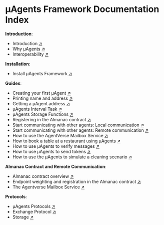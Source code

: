 # μAgents Framework Documentation Index

**Introduction**:

- Introduction [↗️](/docs/concepts/agents/uagents-intro.md)
- Why μAgents [↗️](/docs/concepts/agents/why-uagents.md)
- Interoperability [↗️](/docs/concepts/agents/interoperability.md)

**Installation**:

- Install μAgents Framework [↗️](/docs/guides/agents/installing-uagent.md)

**Guides**:

- Creating your first μAgent [↗️](/docs/guides/agents/create-a-uagent.md)
- Printing name and address [↗️](/docs/guides/agents/create-uagent-name-address.md)
- Getting a μAgent address [↗️](/docs/guides/agents/getting-uagent-address.md)
- μAgents Interval Task [↗️](/docs/guides/agents/interval-task.md)
- μAgents Storage Functions [↗️](/docs/guides/agents/storage-function.md)
- Registering in the Almanac contract [↗️](/docs/guides/agents/register-in-almanac.md)
- Start communicating with other agents: Local communication [↗️](/docs/guides/agents/start-communicating-with-other-agents/local-communication.md)
- Start communicating with other agents: Remote communication [↗️](/docs/guides/agents/start-communicating-with-other-agents/remote-communication.md)
- How to use the AgentVerse Mailbox Service [↗️](/docs/guides/agents/agentverse-mailbox.md)
- How to book a table at a restaurant using μAgents [↗️](/docs/guides/agents/booking-demo.md)
- How to use μAgents to verify messages [↗️](/docs/guides/agents/message-verification.md)
- How to use μAgents to send tokens [↗️](/docs/guides/agents/send-tokens.md)
- How to use the μAgents to simulate a cleaning scenario [↗️](/docs/guides/agents/cleaning-demo.md)

**Almanac Contract and Remote Communication**:

- Almanac contract overview [↗️](/docs/references/contracts/uagents-almanac/almanac-overview.md)
- Endpoint weighting and registration in the Almanac contract [↗️](/docs/references/contracts/uagents-almanac/endpoints.md)
- The Agentverse Mailbox Service [↗️](/docs/references/contracts/uagents-almanac/register-in-the-agentverse-mailbox.md)

**Protocols**:

- μAgents Protocols [↗️](/docs/references/uagents/uagents-protocols/agent-protocols.md)
- Exchange Protocol [↗️](/docs/references/uagents/uagents-protocols/exchange-protocol.md)
- Storage [↗️](/docs/references/uagents/uagents-protocols/storage.md)

